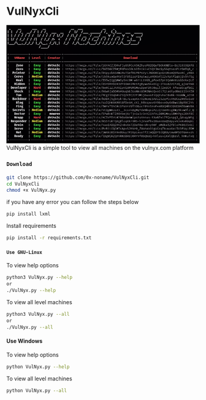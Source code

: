 # VulNyxCli
![](/vm-cli.png)
VulNyxCli is a simple tool to view all machines on the vulnyx.com platform

### **``Download``**
```bash
git clone https://github.com/0x-noname/VulNyxCli.git
cd VulNyxCli
chmod +x VulNyx.py
```
if you have any error you can follow the steps below
```bash
pip install lxml
```
Install requirements 
```bash
pip install -r requirements.txt
```
#### **``Use GNU-Linux``**

To view help options
```bash
python3 VulNyx.py --help
or
./VulNyx.py --help
```
To view all level machines
```bash
python3 VulNyx.py --all
or
./VulNyx.py --all
```

#### Use Windows

To view help options
```bash
python VulNyx.py --help
```
To view all level machines
```bash
python VulNyx.py --all
```

